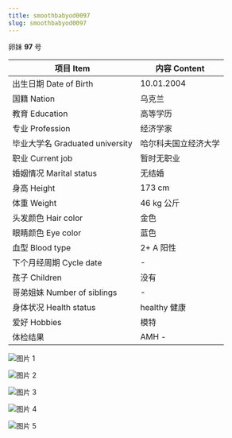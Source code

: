 ```yaml
---
title: smoothbabyod0097
slug: smoothbabyod0097
---
```


卵妹 **97** 号

| 项目 Item | 内容 Content |
|-----------|-------------|
| 出生日期 Date of Birth | 10.01.2004 |
| 国籍 Nation | 乌克兰 |
| 教育 Education | 高等学历 |
| 专业 Profession | 经济学家 |
| 毕业大学名 Graduated university | 哈尔科夫国立经济大学 |
| 职业 Current job | 暂时无职业 |
| 婚姻情况 Marital status | 无结婚 |
| 身高 Height | 173 cm |
| 体重 Weight | 46 kg 公斤 |
| 头发颜色 Hair color | 金色 |
| 眼睛颜色 Eye color | 蓝色 |
| 血型 Blood type | 2+ A 阳性 |
| 下个月经周期 Cycle date | - |
| 孩子 Children | 没有 |
| 哥弟姐妹 Number of siblings | - |
| 身体状况 Health status | healthy 健康 |
| 爱好 Hobbies | 模特 |
| 体检结果 | AMH - |

![图片 1](images/smoothbabyod0097_1.jpg)

![图片 2](images/smoothbabyod0097_2.jpg)

![图片 3](images/smoothbabyod0097_3.jpg)

![图片 4](images/smoothbabyod0097_4.jpg)

![图片 5](images/smoothbabyod0097_5.jpg)
